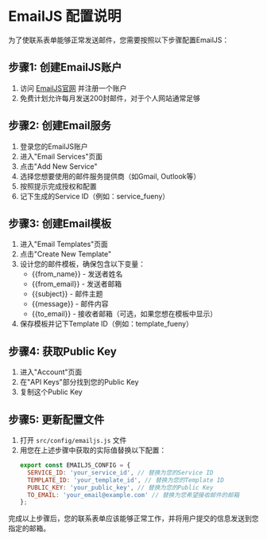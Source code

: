 # EmailJS 配置说明

为了使联系表单能够正常发送邮件，您需要按照以下步骤配置EmailJS：

## 步骤1: 创建EmailJS账户

1. 访问 [EmailJS官网](https://www.emailjs.com/) 并注册一个账户
2. 免费计划允许每月发送200封邮件，对于个人网站通常足够

## 步骤2: 创建Email服务

1. 登录您的EmailJS账户
2. 进入"Email Services"页面
3. 点击"Add New Service"
4. 选择您想要使用的邮件服务提供商（如Gmail, Outlook等）
5. 按照提示完成授权和配置
6. 记下生成的Service ID（例如：service_fueny）

## 步骤3: 创建Email模板

1. 进入"Email Templates"页面
2. 点击"Create New Template"
3. 设计您的邮件模板，确保包含以下变量：
   - {{from_name}} - 发送者姓名
   - {{from_email}} - 发送者邮箱
   - {{subject}} - 邮件主题
   - {{message}} - 邮件内容
   - {{to_email}} - 接收者邮箱（可选，如果您想在模板中显示）
4. 保存模板并记下Template ID（例如：template_fueny）

## 步骤4: 获取Public Key

1. 进入"Account"页面
2. 在"API Keys"部分找到您的Public Key
3. 复制这个Public Key

## 步骤5: 更新配置文件

1. 打开 `src/config/emailjs.js` 文件
2. 用您在上述步骤中获取的实际值替换以下配置：
   ```javascript
   export const EMAILJS_CONFIG = {
     SERVICE_ID: 'your_service_id', // 替换为您的Service ID
     TEMPLATE_ID: 'your_template_id', // 替换为您的Template ID
     PUBLIC_KEY: 'your_public_key', // 替换为您的Public Key
     TO_EMAIL: 'your_email@example.com' // 替换为您希望接收邮件的邮箱
   };
   ```

完成以上步骤后，您的联系表单应该能够正常工作，并将用户提交的信息发送到您指定的邮箱。
